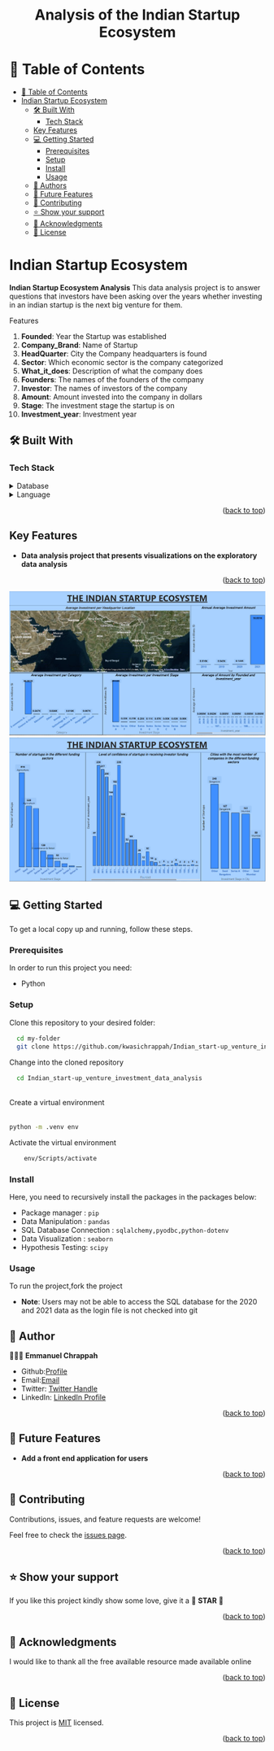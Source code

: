 <a name="readme-top"></a>

<div align="center">
  <h1><b>Analysis of the Indian Startup Ecosystem</b></h1>
</div>

<!-- TABLE OF CONTENTS -->

# 📗 Table of Contents

- [📗 Table of Contents](#-table-of-contents)
- [Indian Startup Ecosystem ](#attrition-insight-)
  - [🛠 Built With ](#-built-with-)
    - [Tech Stack ](#tech-stack-)
  - [Key Features ](#key-features-)
  - [💻 Getting Started ](#-getting-started-)
    - [Prerequisites](#prerequisites)
    - [Setup](#setup)
    - [Install](#install)
    - [Usage](#usage)
  - [👥 Authors ](#-authors-)
  - [🔭 Future Features ](#-future-features-)
  - [🤝 Contributing ](#-contributing-)
  - [⭐️ Show your support ](#️-show-your-support-)
  - [🙏 Acknowledgments ](#-acknowledgments-)
  - [📝 License ](#-license-)

<!-- PROJECT DESCRIPTION -->

# Indian Startup Ecosystem <a name="about-project"></a>

**Indian Startup Ecosystem Analysis** This data analysis project is to answer questions that investors have been asking over the years whether investing in an indian startup is the next big venture for them.

Features
1. **Founded**: Year the Startup was established
2. **Company_Brand**: Name of Startup
3. **HeadQuarter**: City the Company headquarters is found
4. **Sector**: Which economic sector is the company categorized
5. **What_it_does**: Description of what the company does
6. **Founders**: The names of the founders of the company
7. **Investor**: The names of investors of the company
8. **Amount**: Amount invested into the company in dollars
9. **Stage**: The investment stage the startup is on
10. **Investment_year**: Investment year


## 🛠 Built With <a name="built-with"></a>

### Tech Stack <a name="tech-stack"></a>

<details>
<summary>Database</summary>
  <ul>
    <li><a href="">Microsoft SQL Server</a></li>
  </ul>
</details>

<details>
<summary>Language</summary>
  <ul>
    <li><a href="">Python</a></li>
  </ul>
</details>


<p align="right">(<a href="#readme-top">back to top</a>)</p>
<!-- Features -->

## Key Features <a name="key-features"></a>

- **Data analysis project that presents visualizations on the exploratory data analysis**

<p align="right">(<a href="#readme-top">back to top</a>)</p>


<img src="images\PowerBI_1.png" alt="Alt text" title="Optional title">



<img src="images\powerbi_2.png" alt="Alt text" title="Optional title">




<!-- GETTING STARTED -->

## 💻 Getting Started <a name="getting-started"></a>


To get a local copy up and running, follow these steps.

### Prerequisites

In order to run this project you need:

- Python


### Setup

Clone this repository to your desired folder:


```sh
  cd my-folder
  git clone https://github.com/kwasichrappah/Indian_start-up_venture_investment_data_analysis
```

Change into the cloned repository

```sh
  cd Indian_start-up_venture_investment_data_analysis
  
```

Create a virtual environment

```sh

python -m .venv env

```

Activate the virtual environment

```sh
    env/Scripts/activate
```


### Install

Here, you need to recursively install the packages in the packages below:

- Package manager : ```pip```
- Data Manipulation : ```pandas``` 
- SQL Database Connection : ```sqlalchemy,pyodbc,python-dotenv```
- Data Visualization : ```seaborn```
- Hypothesis Testing: ```scipy```

### Usage

To run the project,fork the project 

- **Note**: Users may not be able to access the SQL database for the 2020 and 2021 data as the login file is not checked into git

<!-- AUTHORS -->

## 👥 Author <a name="authors"></a>

🕵🏽‍♀️ **Emmanuel Chrappah**

-  Github:[Profile](https://github.com/kwasichrappah "Emmanuel Chrappah")
-  Email:[Email](mailto:chrappahkwasi@gmail.com?subject=Hi "Hi!")
- Twitter: [Twitter Handle](https://twitter.com/jaychraps)
- LinkedIn: [LinkedIn Profile](https://www.linkedin.com/in/emmanuel-chrappah-61115813b/)


<p align="right">(<a href="#readme-top">back to top</a>)</p>

<!-- FUTURE FEATURES -->

## 🔭 Future Features <a name="future-features"></a>


- **Add a front end application for users**
  
  
<p align="right">(<a href="#readme-top">back to top</a>)</p>

<!-- CONTRIBUTING -->

## 🤝 Contributing <a name="contributing"></a>

Contributions, issues, and feature requests are welcome!

Feel free to check the [issues page](../../issues/).

<p align="right">(<a href="#readme-top">back to top</a>)</p>

<!-- SUPPORT -->

## ⭐️ Show your support <a name="support"></a>

If you like this project kindly show some love, give it a 🌟 **STAR** 🌟

<p align="right">(<a href="#readme-top">back to top</a>)</p>

<!-- ACKNOWLEDGEMENTS -->

## 🙏 Acknowledgments <a name="acknowledgements"></a>

I would like to thank all the free available resource made available online

<p align="right">(<a href="#readme-top">back to top</a>)</p>

<!-- LICENSE -->

## 📝 License <a name="license"></a>

This project is [MIT](./LICENSE) licensed.

<p align="right">(<a href="#readme-top">back to top</a>)</p>


